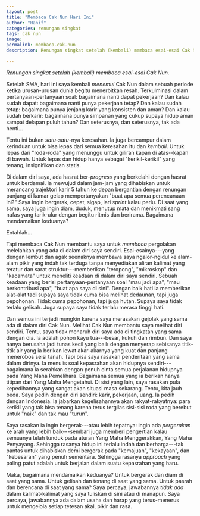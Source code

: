 ```yaml
---
layout: post
title: "Membaca Cak Nun Hari Ini"
author: "Hanif" 
categories: renungan singkat
tags: cak nun
image: 
permalink: membaca-cak-nun
description: Renungan singkat setelah (kembali) membaca esai-esai Cak Nun. 

---
```


*Renungan singkat setelah (kembali) membaca esai-esai Cak Nun.* <!--more-->

Setelah SMA, hari ini saya kembali *menemui* Cak Nun dalam sebuah periode ketika urusan-urusan dunia begitu menerbitkan resah. Terkulminasi dalam pertanyaan-pertanyaan soal: bagaimana nanti dapat pekerjaan? Dan kalau sudah dapat: bagaimana nanti punya pekerjaan tetap? Dan kalau sudah tetap: bagaimana punya jenjang karir yang konsisten dan aman? Dan kalau sudah berkarir: bagaimana punya simpanan yang cukup supaya hidup aman sampai delapan puluh tahun? Dan seterusnya, dan seterusnya, tak ada henti...

Tentu ini bukan *satu-satu*-nya keresahan. Ia juga bercampur dalam kerinduan untuk bisa lepas dari semua keresahan itu dan *kembali*. Untuk lepas dari "roda-roda" yang menunggu untuk giliran kapan di atas--kapan di bawah. Untuk lepas dan hidup hanya sebagai "kerikil-kerikil" yang tenang, insignifikan dan statis. 

Di dalam diri saya, ada hasrat ber-*progress* yang berkelahi dengan hasrat untuk berdamai. Ia mewujud dalam jam-jam yang dihabiskan untuk merancang trajektori karir 5 tahun ke depan bergantian dengan renungan panjang di kamar gelap mempertanyakan "buat apa semua perencanaan ini?" Saya ingin bergerak, cepat, sigap, lari *sprint* kalau perlu. Di saat yang sama, saya juga ingin diam, duduk, menutup mata dan menikmati sang nafas yang tarik-ulur dengan begitu ritmis dan berirama. Bagaimana mendamaikan keduanya?

Entahlah...

Tapi membaca Cak Nun membantu saya untuk *membaca* pergolakan melelahkan yang ada di dalam diri saya sendiri. Esai-esainya---yang dengan lembut dan agak seenaknya membawa saya ngalor-ngidul ke alam-alam pikir yang indah tak terduga tanpa menyediakan aliran kalimat yang teratur dan sarat struktur---memberikan "teropong", "mikroskop" dan "kacamata" untuk meneliti keadaan di dalam diri saya sendiri. Sebuah keadaan yang berisi pertanyaan-pertanyaan soal "mau jadi apa", "mau berkontribusi apa", "buat apa saya di sini". Dengan baik hati ia memberikan alat-alat tadi supaya saya tidak cuma bisa melihat dedaunan, tapi juga pepohonan. Tidak cuma pepohonan, tapi juga hutan. Supaya saya tidak terlalu gelisah. Juga supaya saya tidak terlalu merasa tinggi hati. 

Dan semua ini terjadi mungkin karena saya merasakan gejolak yang sama ada di dalam diri Cak Nun. Melihat Cak Nun membantu saya melihat diri sendiri. Tentu, saya tidak menaruh diri saya ada di tingkatan yang sama dengan dia. Ia adalah pohon kayu tua---besar, kukuh dan rimbun. Dan saya hanya berusaha jadi tunas kecil yang baik dengan menyerap sebisanya titik-titik air yang ia berikan lewat akar-akarnya yang kuat dan panjang menerobos seisi tanah. Tapi bisa saya rasakan penderitaan yang sama dalam dirinya. Ia menulis soal kepasrahan akan hidupnya sendiri---bagaimana ia serahkan dengan penuh cinta semua perjalanan hidupnya pada Yang Maha Pemelihara. Bagaimana semua yang ia berikan hanya titipan dari Yang Maha Mengetahui. Di sisi yang lain, saya rasakan pula kepedihannya yang sangat akan situasi masa sekarang. Tentu, kita jauh beda. Saya pedih dengan diri sendiri: karir, pekerjaan, uang. Ia pedih dengan Indonesia. Ia jabarkan kegelisahannya akan rakyat-rakyatnya: para kerikil yang tak bisa tenang karena terus tergilas sisi-sisi roda yang berebut untuk "naik" dan tak mau "turun". 

Saya rasakan ia ingin bergerak---atau lebih tepatnya: ingin ada *pergerakan* ke arah yang lebih baik---sembari juga memberi pengertian kalau semuanya telah tunduk pada aturan Yang Maha Menggerakkan, Yang Maha Penyayang. Sehingga rasanya hidup ini terlalu indah dan berharga---tak pantas untuk dihabiskan demi bergerak pada "kemajuan", "kekayaan", dan "kebesaran" yang penuh sementara. Sehingga rasanya *approach* yang paling patut adalah untuk berjalan dalam suatu kepasrahan yang haru. 

Maka, bagaimana mendamaikan keduanya? Untuk bergerak dan diam di saat yang sama. Untuk gelisah dan tenang di saat yang sama. Untuk pasrah dan berencana di saat yang sama? Saya percaya, jawabannya *tidak ada* dalam kalimat-kalimat yang saya tuliskan di sini atau di manapun. Saya percaya, jawabannya ada dalam usaha dan harap yang terus-menerus untuk mengelola setiap tetesan akal, pikir dan rasa. 